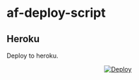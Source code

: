 # af-deploy-script

<!-- ## Railway

[![Deploy on Railway](https://railway.app/button.svg)](https://railway.app/new/template?template=)
<br> -->

## Heroku

Deploy to heroku.
<p align="center">
<a href="https://heroku.com/deploy?template=https://github.com/officialshashik/Adv-Auto-Filter-Bot-V2">
  <img src="https://www.herokucdn.com/deploy/button.svg" alt="Deploy">
</a>
</p>

